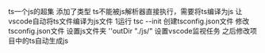 ts一个js的超集 添加了类型
ts不能被js解析器直接执行，需要将ts编译为js
让vscode自动将ts文件编译为js文件
1运行 tsc --init 创建tsconfig.json文件
修改tsconfig.json文件   设置js文件夹 ''outDir "./js/"
设置vscode监视任务 之后修改项目中的ts自动生成js


